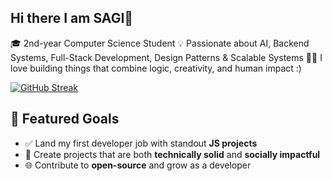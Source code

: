 ## Hi there I am SAGI👋

🎓 2nd-year Computer Science Student
💡 Passionate about AI, Backend Systems, Full-Stack Development, Design Patterns & Scalable Systems
👨‍💻 I love building things that combine logic, creativity, and human impact :)
 
[![GitHub Streak](https://streak-stats.demolab.com?user=sagagaga4&theme=holi-theme&border_radius=3.6)](https://git.io/streak-stats)
## 📌 Featured Goals
- ✅ Land my first developer job with standout **JS projects**  
- 🧠 Create projects that are both **technically solid** and **socially impactful**  
- 🌐 Contribute to **open-source** and grow as a developer  
